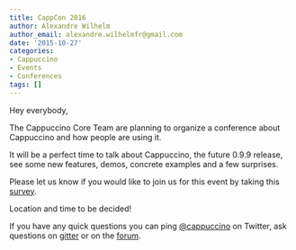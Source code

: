 ```yaml
---
title: CappCon 2016
author: Alexandre Wilhelm
author_email: alexandre.wilhelmfr@gmail.com
date: '2015-10-27'
categories:
- Cappuccino
- Events
- Conferences
tags: []
---
```


Hey everybody,

The Cappuccino Core Team are planning to organize a conference about Cappuccino and how people are using it.

It will be a perfect time to talk about Cappuccino, the future 0.9.9 release, see some new features, demos, concrete examples and a few surprises.

Please let us know if you would like to join us for this event by taking this [survey](https://www.google.com/url?q=https%3A%2F%2Fwww.surveymonkey.com%2Fr%2FZ9P7L55&sa=D&sntz=1&usg=AFQjCNEu1mNy0xq0iIBdsSpeftYkWTKEqw).

Location and time to be decided!

If you have any quick questions you can ping [@cappuccino](http://twitter.com/cappuccino) on Twitter, ask questions on [gitter](https://gitter.im/cappuccino/cappuccino) or on the [forum](https://groups.google.com/forum/?fromgroups#!forum/objectivej).
